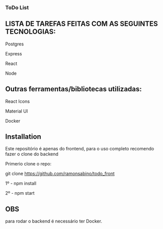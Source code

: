 ### ToDo List

## LISTA DE TAREFAS FEITAS COM AS SEGUINTES TECNOLOGIAS:



Postgres


Express


React


Node



## Outras ferramentas/bibliotecas utilizadas:


React Icons


Material UI


Docker


## Installation

Este repositório é apenas do frontend, para o uso completo recomendo fazer o clone do backend


Primerio clone o repo:

git clone https://github.com/ramonsabino/todo_front


1º - npm install


2º - npm start

## OBS

para rodar o backend é necessário ter Docker.

